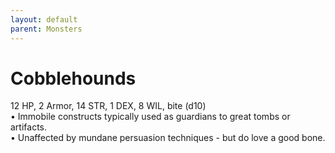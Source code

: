 ```yaml
---
layout: default
parent: Monsters
---
```


# Cobblehounds
12 HP, 2 Armor, 14 STR, 1 DEX, 8 WIL, bite (d10)  
• Immobile constructs typically used as guardians to great tombs or artifacts.   
• Unaffected by mundane persuasion techniques - but do love a good bone.   
